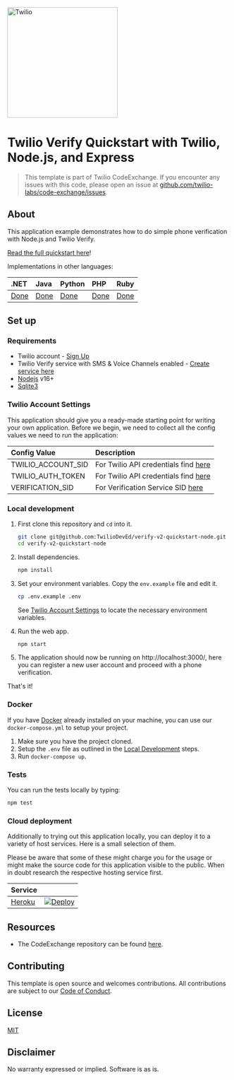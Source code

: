 <a href="https://www.twilio.com">

  <img src="https://d3cy9zhslanhfa.cloudfront.net/media/EAB34822-838D-4D91-B78F0F74BAE60E33/BA85980B-2EB0-49C4-A562094AE5018D0D/webimage-8E9239E7-6BFE-4775-BF2751A731A996C0.jpg" alt="Twilio" width="250" />
</a>

# Twilio Verify Quickstart with Twilio, Node.js, and Express

> This template is part of Twilio CodeExchange. If you encounter any issues with this code, please open an issue at [github.com/twilio-labs/code-exchange/issues](https://github.com/twilio-labs/code-exchange/issues).

## About

This application example demonstrates how to do simple phone verification with Node.js and Twilio Verify.

[Read the full quickstart here](https://www.twilio.com/docs/verify/api-beta/quickstarts/node-express)!

Implementations in other languages:

| .NET                                                               | Java                                                             | Python                                                             | PHP                                                             | Ruby                                                              |
| :----------------------------------------------------------------- | :--------------------------------------------------------------- | :----------------------------------------------------------------- | :-------------------------------------------------------------- | :---------------------------------------------------------------- |
| [Done](https://github.com/twilio-samples/sms-phone-verification-csharp) | [Done](https://github.com/TwilioDevEd/verify-v2-quickstart-java) | [Done](https://github.com/twilio-samples/sms-phone-verification-python) | [Done](https://github.com/twilio-samples/sms-phone-verification-php) | [Done](https://github.com/TwilioDevEd/verify-v2-quickstart-rails) |

## Set up

### Requirements

- Twilio account - [Sign Up](https://www.twilio.com/try-twilio)
- Twilio Verify service with SMS & Voice Channels enabled  - [Create service here](https://www.twilio.com/console/verify/services)
- [Nodejs](https://nodejs.org/) v16+
- [Sqlite3](https://www.sqlite.org/)

### Twilio Account Settings

This application should give you a ready-made starting point for writing your own application.
Before we begin, we need to collect all the config values we need to run the application:

| Config Value       | Description                                                                         |
| :----------------- | :---------------------------------------------------------------------------------- |
| TWILIO_ACCOUNT_SID | For Twilio API credentials find [here](https://www.twilio.com/console)              |
| TWILIO_AUTH_TOKEN  | For Twilio API credentials find [here](https://www.twilio.com/console)              |
| VERIFICATION_SID   | For Verification Service SID [here](https://www.twilio.com/console/verify/services) |

### Local development

1. First clone this repository and `cd` into it.

   ```bash
   git clone git@github.com:TwilioDevEd/verify-v2-quickstart-node.git
   cd verify-v2-quickstart-node
   ```

2. Install dependencies.

   ```bash
   npm install
   ```

3. Set your environment variables. Copy the `env.example` file and edit it.

   ```bash
   cp .env.example .env
   ```

   See [Twilio Account Settings](#twilio-account-settings) to locate the necessary environment variables.

4. Run the web app.

   ```bash
   npm start
   ```

5. The application should now be running on http://localhost:3000/, here you can
   register a new user account and proceed with a phone verification.

That's it!

### Docker

If you have [Docker](https://www.docker.com/) already installed on your machine, you can use our `docker-compose.yml` to setup your project.

1. Make sure you have the project cloned.
2. Setup the `.env` file as outlined in the [Local Development](#local-development) steps.
3. Run `docker-compose up`.

### Tests

You can run the tests locally by typing:

```bash
npm test
```

### Cloud deployment

Additionally to trying out this application locally, you can deploy it to a variety of host services. Here is a small selection of them.

Please be aware that some of these might charge you for the usage or might make the source code for this application visible to the public. When in doubt research the respective hosting service first.

| Service                           |                                                                                     |
| :-------------------------------- | :---------------------------------------------------------------------------------- |
| [Heroku](https://www.heroku.com/) | [![Deploy](https://www.herokucdn.com/deploy/button.svg)](https://heroku.com/deploy) |

## Resources

- The CodeExchange repository can be found [here](https://github.com/twilio-labs/code-exchange/).

## Contributing

This template is open source and welcomes contributions. All contributions are subject to our [Code of Conduct](https://github.com/twilio-labs/.github/blob/master/CODE_OF_CONDUCT.md).

## License

[MIT](http://www.opensource.org/licenses/mit-license.html)

## Disclaimer

No warranty expressed or implied. Software is as is.

[twilio]: https://www.twilio.com
